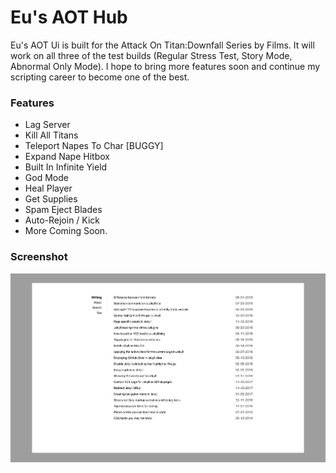 # Eu's AOT Hub

Eu's AOT Ui is built for the Attack On Titan:Downfall Series by Films. It will work on all three of the test builds (Regular Stress Test, Story Mode, Abnormal Only Mode).
I hope to bring more features soon and continue my scripting career to become one of the best.

### Features

- Lag Server
- Kill All Titans
- Teleport Napes To Char [BUGGY]
- Expand Nape Hitbox
- Built In Infinite Yield
- God Mode
- Heal Player
- Get Supplies
- Spam Eject Blades
- Auto-Rejoin / Kick
- More Coming Soon.

### Screenshot

![Screenshot](screenshot.png)
